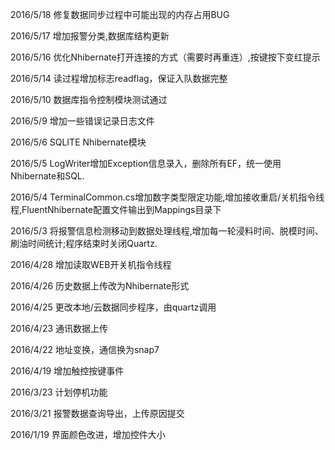 2016/5/18 修复数据同步过程中可能出现的内存占用BUG

2016/5/17 增加报警分类,数据库结构更新

2016/5/16 优化Nhibernate打开连接的方式（需要时再重连）,按键按下变红提示

2016/5/14 读过程增加标志readflag，保证入队数据完整

2016/5/10 数据库指令控制模块测试通过

2016/5/9 增加一些错误记录日志文件

2016/5/6 SQLITE Nhibernate模块

2016/5/5 LogWriter增加Exception信息录入，删除所有EF，统一使用Nhibernate和SQL.

2016/5/4 TerminalCommon.cs增加数字类型限定功能,增加接收重启/关机指令线程,FluentNhibernate配置文件输出到Mappings目录下

2016/5/3 将报警信息检测移动到数据处理线程,增加每一轮浸料时间、脱模时间、刷油时间统计;程序结束时关闭Quartz.

2016/4/28 增加读取WEB开关机指令线程

2016/4/26 历史数据上传改为Nhibernate形式

2016/4/25 更改本地/云数据同步程序，由quartz调用

2016/4/23 通讯数据上传

2016/4/22 地址变换，通信换为snap7

2016/4/19 增加触控按键事件

2016/3/23 计划停机功能

2016/3/21 报警数据查询导出，上传原因提交

2016/1/19 界面颜色改进，增加控件大小
  

